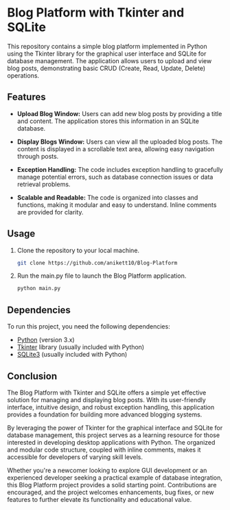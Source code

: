 # Blog Platform with Tkinter and SQLite

This repository contains a simple blog platform implemented in Python using the Tkinter library for the graphical user interface and SQLite for database management. The application allows users to upload and view blog posts, demonstrating basic CRUD (Create, Read, Update, Delete) operations.

## Features

- **Upload Blog Window:** Users can add new blog posts by providing a title and content. The application stores this information in an SQLite database.

- **Display Blogs Window:** Users can view all the uploaded blog posts. The content is displayed in a scrollable text area, allowing easy navigation through posts.

- **Exception Handling:** The code includes exception handling to gracefully manage potential errors, such as database connection issues or data retrieval problems.

- **Scalable and Readable:** The code is organized into classes and functions, making it modular and easy to understand. Inline comments are provided for clarity.

## Usage

1. Clone the repository to your local machine.
   ```bash
   git clone https://github.com/anikett10/Blog-Platform

2. Run the main.py file to launch the Blog Platform application.
   ```bash
   python main.py

## Dependencies

To run this project, you need the following dependencies:

- [Python](https://www.python.org/) (version 3.x)
- [Tkinter](https://docs.python.org/3/library/tkinter.html) library (usually included with Python)
- [SQLite3](https://docs.python.org/3/library/sqlite3.html) (usually included with Python)

## Conclusion

The Blog Platform with Tkinter and SQLite offers a simple yet effective solution for managing and displaying blog posts. With its user-friendly interface, intuitive design, and robust exception handling, this application provides a foundation for building more advanced blogging systems.

By leveraging the power of Tkinter for the graphical interface and SQLite for database management, this project serves as a learning resource for those interested in developing desktop applications with Python. The organized and modular code structure, coupled with inline comments, makes it accessible for developers of varying skill levels.

Whether you're a newcomer looking to explore GUI development or an experienced developer seeking a practical example of database integration, this Blog Platform project provides a solid starting point. Contributions are encouraged, and the project welcomes enhancements, bug fixes, or new features to further elevate its functionality and educational value.
